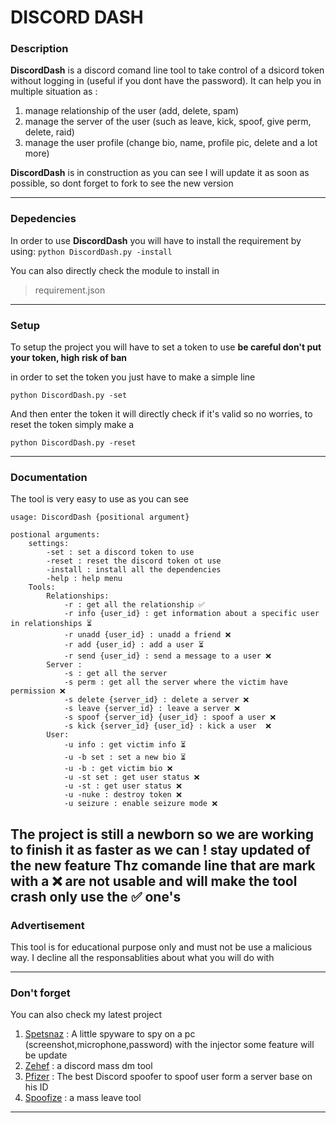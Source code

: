 # **DISCORD DASH**

### **Description**

**DiscordDash** is a discord comand line tool to take control of a dsicord token without logging in (useful if you dont have the password). It can help you in multiple situation as :
1. manage relationship of the user (add, delete, spam)
2. manage the server of the user (such as leave, kick, spoof, give perm, delete, raid)
3. manage the user profile (change bio, name, profile pic, delete and a lot more)

**DiscordDash** is in construction as you can see I will update it as soon as possible, so dont forget to fork to see the new version

---

### Depedencies

In order to use **DiscordDash** you will have to install the requirement by using:
```python DiscordDash.py -install```

You can also directly check the module to install in 
> requirement.json

---

### **Setup**

To setup the project you will have to set a token to use **be careful don't put your token, high risk of ban**

in order to set the token you just have to make a simple line 

```python DiscordDash.py -set```

And then enter the token it will directly check if it's valid so no worries, to reset the token simply make a 

```python DiscordDash.py -reset```

---

### **Documentation**

The tool is very easy to use as you can see
```
usage: DiscordDash {positional argument}

postional arguments:
    settings:
        -set : set a discord token to use 
        -reset : reset the discord token ot use
        -install : install all the dependencies
        -help : help menu
    Tools:
        Relationships:
            -r : get all the relationship ✅ 
            -r info {user_id} : get information about a specific user in relationships ⏳
            -r unadd {user_id} : unadd a friend ❌
            -r add {user_id} : add a user ⏳
            -r send {user_id} : send a message to a user ❌
        Server : 
            -s : get all the server 
            -s perm : get all the server where the victim have permission ❌
            -s delete {server_id} : delete a server ❌
            -s leave {server_id} : leave a server ❌
            -s spoof {server_id} {user_id} : spoof a user ❌
            -s kick {server_id} {user_id} : kick a user  ❌
        User:
            -u info : get victim info ⏳
            -u -b set : set a new bio ⏳
            -u -b : get victim bio ❌
            -u -st set : get user status ❌
            -u -st : get user status ❌
            -u -nuke : destroy token ❌
            -u seizure : enable seizure mode ❌
```
The project is still a newborn so we are working to finish it as faster as we can ! stay updated of the new feature 
Thz comande line that are mark with a ❌ are not usable and will make the tool crash only use the ✅ one's
---
### Advertisement 

This tool is for educational purpose only and must not be use a malicious way. I decline all the responsablities about what you will do with 

---

### Don't forget

You can also check my latest project

1. [Spetsnaz]("https://github.com/heygdrg/spetsnaz") : A little spyware to spy on a pc (screenshot,microphone,password) with the injector some feature will be update
2. [Zehef]('https://github.com/heygdrg/Zehef') : a discord mass dm tool
3. [Pfizer]('https://github.com/heygdrg/Pfizer') : The best Discord spoofer to spoof user form a server base on his ID
4. [Spoofize]('https://github.com/heygdrg/Spoofize') : a mass leave tool

---















